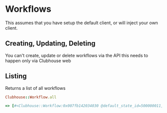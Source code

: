 # Workflows

This assumes that you have setup the default client, or will inject your own client.

## Creating, Updating, Deleting

You can't create, update or delete workflows via the API this needs to happen only via Clubhouse web

## Listing

Returns a list of all workflows

```ruby
Clubhouse::Workflow.all

=> [#<Clubhouse::Workflow:0x007fb142034030 @default_state_id=500000011, @id=500000009...>]
```
